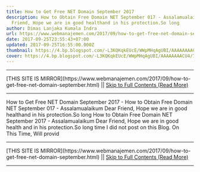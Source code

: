 ```yaml
---
title: How to Get Free NET Domain September 2017
description: How to Obtain Free Domain NET September 017 - Assalamualaikum Dear
  Friend, Hope we are in good healthand in his protection.So long
author: Dimas Lanjaka Kumala Indra
url: https://www.webmanajemen.com/2017/09/how-to-get-free-net-domain-september.html
date: 2017-09-25T23:55:43+07:00
updated: 2017-09-25T16:55:00.000Z
thumbnail: https://4.bp.blogspot.com/-L3KQKqkEUcE/WWpMHqAgUBI/AAAAAAAACU4/7KJ5yi2UlTErYq_6Fflz--LsOR6K52nGQCLcBGAs/s400/bodo.png
cover: https://4.bp.blogspot.com/-L3KQKqkEUcE/WWpMHqAgUBI/AAAAAAAACU4/7KJ5yi2UlTErYq_6Fflz--LsOR6K52nGQCLcBGAs/s400/bodo.png
---
```


<hr/> [THIS SITE IS MIRROR](https://www.webmanajemen.com/2017/09/how-to-get-free-net-domain-september.html) || <a href="https://www.webmanajemen.com/2017/09/how-to-get-free-net-domain-september.html" rel="follow" class="button" id="read-more">Skip to Full Contents (Read More)</a> <hr/> How to Get Free NET Domain September 2017 - How to Obtain Free Domain NET September 017 - Assalamualaikum Dear Friend, Hope we are in good healthand in his protection.So long How to Obtain Free Domain NET September 2017 - Assalamualaikum Dear Friend, Hope     we are in good health and in his protection.So long time I did     not post on this Blog. On This Time, Will provid <hr/> [THIS SITE IS MIRROR](https://www.webmanajemen.com/2017/09/how-to-get-free-net-domain-september.html) || <a href="https://www.webmanajemen.com/2017/09/how-to-get-free-net-domain-september.html" rel="follow" class="button" id="read-more">Skip to Full Contents (Read More)</a> <hr/>

<script>
    if (location.host.includes('dimaslanjaka12')) {
      location.replace('https://www.webmanajemen.com/2017/09/how-to-get-free-net-domain-september.html');
    }
  </script>